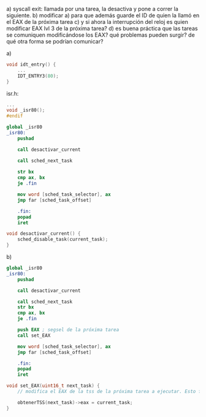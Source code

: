a) syscall exit: llamada por una tarea, la desactiva y pone a correr la siguiente.
b) modificar a) para que además guarde el ID de quien la llamó en el EAX de la próxima tarea
c) y si ahora la interrupción del reloj es quien modificar EAX lvl 3 de la próxima tarea?
d) es buena práctica que las tareas se comuniquen modificándose los EAX? qué problemas pueden surgir? de qué otra forma se podrían comunicar?

a) 
```c
void idt_entry() {
    ...
    IDT_ENTRY3(80);
}
```
isr.h:
```h
...
void _isr80();
#endif
```

```nasm
global _isr80
_isr80:
    pushad

    call desactivar_current

    call sched_next_task
    
    str bx
    cmp ax, bx
    je .fin

    mov word [sched_task_selector], ax
    jmp far [sched_task_offset]

    .fin:
    popad
    iret
```

```c
void desactivar_current() {
    sched_disable_task(current_task);
}
```

b)

```nasm
global _isr80
_isr80:
    pushad

    call desactivar_current

    call sched_next_task
    str bx
    cmp ax, bx
    je .fin

    push EAX ; segsel de la próxima tarea
    call set_EAX

    mov word [sched_task_selector], ax
    jmp far [sched_task_offset]

    .fin:
    popad
    iret
```

```c
void set_EAX(uint16_t next_task) {
    // modifica el EAX de la tss de la próxima tarea a ejecutar. Esto funciona porque lo hacemos antes del context switch entonces cuando este mismo se haga, va a cargarse el EAX modificado

    obtenerTSS(next_task)->eax = current_task;
}
```